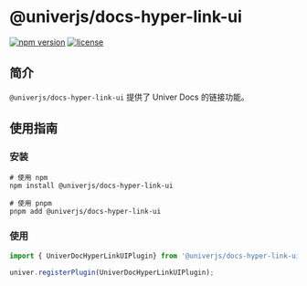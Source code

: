 # @univerjs/docs-hyper-link-ui

[![npm version](https://img.shields.io/npm/v/@univerjs/docs-hyper-link-ui)](https://npmjs.org/packages/@univerjs/docs-hyper-link-ui)
[![license](https://img.shields.io/npm/l/@univerjs/docs-hyper-link-ui)](https://img.shields.io/npm/l/@univerjs/docs-hyper-link-ui)

## 简介

`@univerjs/docs-hyper-link-ui` 提供了 Univer Docs 的链接功能。


## 使用指南

### 安装

```shell
# 使用 npm
npm install @univerjs/docs-hyper-link-ui

# 使用 pnpm
pnpm add @univerjs/docs-hyper-link-ui
```

### 使用
```js
import { UniverDocHyperLinkUIPlugin} from '@univerjs/docs-hyper-link-ui';

univer.registerPlugin(UniverDocHyperLinkUIPlugin);
```
